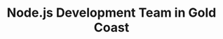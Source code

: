 ---
title: Node.js Development Team in Gold Coast
permalink: /landings/locations/gold-coast/developer/node-js
technology: Node.js
location: Gold Coast
---